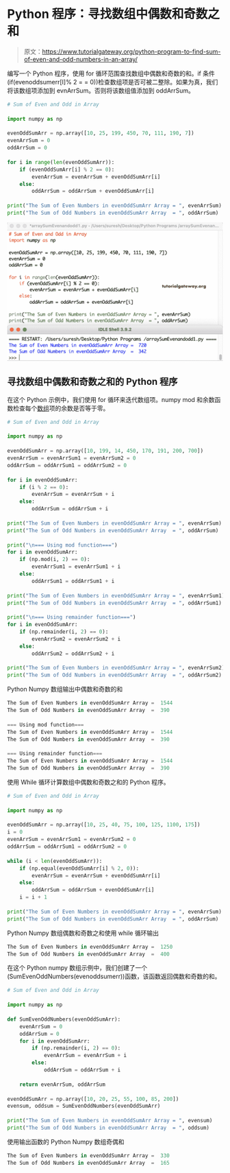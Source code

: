 # Python 程序：寻找数组中偶数和奇数之和

> 原文：<https://www.tutorialgateway.org/python-program-to-find-sum-of-even-and-odd-numbers-in-an-array/>

编写一个 Python 程序，使用 for 循环范围查找数组中偶数和奇数的和。if 条件(if(evenoddsumerr[I]% 2 = = 0))检查数组项是否可被二整除。如果为真，我们将该数组项添加到 evnArrSum。否则将该数组值添加到 oddArrSum。

```py
# Sum of Even and Odd in Array

import numpy as np

evenOddSumArr = np.array([10, 25, 199, 450, 70, 111, 190, 7])
evenArrSum = 0
oddArrSum = 0

for i in range(len(evenOddSumArr)):
    if (evenOddSumArr[i] % 2 == 0):
        evenArrSum = evenArrSum + evenOddSumArr[i]
    else:
        oddArrSum = oddArrSum + evenOddSumArr[i]

print("The Sum of Even Numbers in evenOddSumArr Array = ", evenArrSum)
print("The Sum of Odd Numbers in evenOddSumArr Array  = ", oddArrSum)
```

![Python Program to Find Sum of Even and Odd Numbers in an Array 1](img/3c4a82a8f7ea1aab9b3e590edfb3983d.png)

## 寻找数组中偶数和奇数之和的 Python 程序

在这个 Python 示例中，我们使用 for 循环来迭代数组项。numpy mod 和余数函数检查每个[数组](https://www.tutorialgateway.org/python-numpy-array/)项的余数是否等于零。

```py
# Sum of Even and Odd in Array

import numpy as np

evenOddSumArr = np.array([10, 199, 14, 450, 170, 191, 200, 700])
evenArrSum = evenArrSum1 = evenArrSum2 = 0
oddArrSum = oddArrSum1 = oddArrSum2 = 0

for i in evenOddSumArr:
    if (i % 2 == 0):
        evenArrSum = evenArrSum + i
    else:
        oddArrSum = oddArrSum + i

print("The Sum of Even Numbers in evenOddSumArr Array = ", evenArrSum)
print("The Sum of Odd Numbers in evenOddSumArr Array  = ", oddArrSum)

print("\n=== Using mod function===")
for i in evenOddSumArr:
    if (np.mod(i, 2) == 0):
        evenArrSum1 = evenArrSum1 + i
    else:
        oddArrSum1 = oddArrSum1 + i

print("The Sum of Even Numbers in evenOddSumArr Array = ", evenArrSum1)
print("The Sum of Odd Numbers in evenOddSumArr Array  = ", oddArrSum1)

print("\n=== Using remainder function===")
for i in evenOddSumArr:
    if (np.remainder(i, 2) == 0):
        evenArrSum2 = evenArrSum2 + i
    else:
        oddArrSum2 = oddArrSum2 + i

print("The Sum of Even Numbers in evenOddSumArr Array = ", evenArrSum2)
print("The Sum of Odd Numbers in evenOddSumArr Array  = ", oddArrSum2)
```

Python Numpy 数组输出中偶数和奇数的和

```py
The Sum of Even Numbers in evenOddSumArr Array =  1544
The Sum of Odd Numbers in evenOddSumArr Array  =  390

=== Using mod function===
The Sum of Even Numbers in evenOddSumArr Array =  1544
The Sum of Odd Numbers in evenOddSumArr Array  =  390

=== Using remainder function===
The Sum of Even Numbers in evenOddSumArr Array =  1544
The Sum of Odd Numbers in evenOddSumArr Array  =  390
```

使用 While 循环计算数组中偶数和奇数之和的 Python 程序。

```py
# Sum of Even and Odd in Array

import numpy as np

evenOddSumArr = np.array([10, 25, 40, 75, 100, 125, 1100, 175])
i = 0
evenArrSum = evenArrSum1 = evenArrSum2 = 0
oddArrSum = oddArrSum1 = oddArrSum2 = 0

while (i < len(evenOddSumArr)):
    if (np.equal(evenOddSumArr[i] % 2, 0)):
        evenArrSum = evenArrSum + evenOddSumArr[i]
    else:
        oddArrSum = oddArrSum + evenOddSumArr[i]
    i = i + 1

print("The Sum of Even Numbers in evenOddSumArr Array = ", evenArrSum)
print("The Sum of Odd Numbers in evenOddSumArr Array  = ", oddArrSum)
```

Python Numpy 数组偶数和奇数之和使用 while 循环输出

```py
The Sum of Even Numbers in evenOddSumArr Array =  1250
The Sum of Odd Numbers in evenOddSumArr Array  =  400
```

在这个 Python numpy 数组示例中，我们创建了一个(SumEvenOddNumbers(evenoddsumerr))函数，该函数返回偶数和奇数的和。

```py
# Sum of Even and Odd in Array

import numpy as np

def SumEvenOddNumbers(evenOddSumArr):
    evenArrSum = 0
    oddArrSum = 0
    for i in evenOddSumArr:
        if (np.remainder(i, 2) == 0):
            evenArrSum = evenArrSum + i
        else:
            oddArrSum = oddArrSum + i

    return evenArrSum, oddArrSum

evenOddSumArr = np.array([10, 20, 25, 55, 100, 85, 200])
evensum, oddsum = SumEvenOddNumbers(evenOddSumArr)

print("The Sum of Even Numbers in evenOddSumArr Array = ", evensum)
print("The Sum of Odd Numbers in evenOddSumArr Array  = ", oddsum)
```

使用输出函数的 Python Numpy 数组奇偶和

```py
The Sum of Even Numbers in evenOddSumArr Array =  330
The Sum of Odd Numbers in evenOddSumArr Array  =  165
```